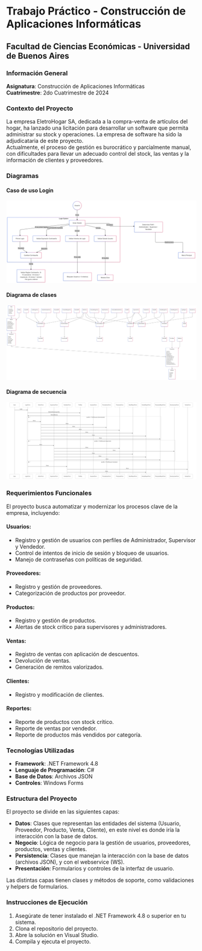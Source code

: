 # Trabajo Práctico - Construcción de Aplicaciones Informáticas
## Facultad de Ciencias Económicas - Universidad de Buenos Aires

### Información General

**Asignatura**: Construcción de Aplicaciones Informáticas  
**Cuatrimestre**: 2do Cuatrimestre de 2024

### Contexto del Proyecto
La empresa EletroHogar SA, dedicada a la compra-venta de artículos del hogar, ha lanzado una licitación para desarrollar un software que permita administrar su stock y operaciones. La empresa de software ha sido la adjudicataria de este proyecto.  
Actualmente, el proceso de gestión es burocrático y parcialmente manual, con dificultades para llevar un adecuado control del stock, las ventas y la información de clientes y proveedores.

### Diagramas

#### Caso de uso Login
![Alt text](caso_uso_login.png?raw=true "Caso de uso Login")

#### Diagrama de clases
![Alt text](diagrama_clases.png?raw=true "Diagrama de clases")

#### Diagrama de secuencia
![Alt text](diagrama_secuencia.png?raw=true "Diagrama de secuencia")

### Requerimientos Funcionales
El proyecto busca automatizar y modernizar los procesos clave de la empresa, incluyendo:

#### Usuarios:

- Registro y gestión de usuarios con perfiles de Administrador, Supervisor y Vendedor.
- Control de intentos de inicio de sesión y bloqueo de usuarios.
- Manejo de contraseñas con políticas de seguridad.

#### Proveedores:

- Registro y gestión de proveedores.
- Categorización de productos por proveedor.

#### Productos:

- Registro y gestión de productos.
- Alertas de stock crítico para supervisores y administradores.

#### Ventas:

- Registro de ventas con aplicación de descuentos.
- Devolución de ventas.
- Generación de remitos valorizados.

#### Clientes:

- Registro y modificación de clientes.

#### Reportes:

- Reporte de productos con stock crítico.
- Reporte de ventas por vendedor.
- Reporte de productos más vendidos por categoría.

### Tecnologías Utilizadas

- **Framework**: .NET Framework 4.8
- **Lenguaje de Programación**: C#
- **Base de Datos**: Archivos JSON
- **Controles**: Windows Forms

### Estructura del Proyecto
El proyecto se divide en las siguientes capas:

- **Datos**: Clases que representan las entidades del sistema (Usuario, Proveedor, Producto, Venta, Cliente), en este nivel es donde iría la interacción con la base de datos.
- **Negocio**: Lógica de negocio para la gestión de usuarios, proveedores, productos, ventas y clientes.
- **Persistencia**: Clases que manejan la interacción con la base de datos (archivos JSON), y con el webservice (WS).
- **Presentación**: Formularios y controles de la interfaz de usuario.

Las distintas capas tienen clases y métodos de soporte, como validaciones y helpers de formularios.

### Instrucciones de Ejecución

1. Asegúrate de tener instalado el .NET Framework 4.8 o superior en tu sistema.
2. Clona el repositorio del proyecto.
3. Abre la solución en Visual Studio.
4. Compila y ejecuta el proyecto.
